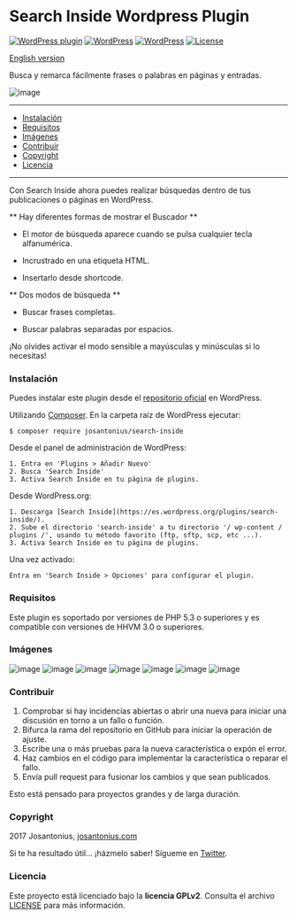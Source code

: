# Search Inside Wordpress Plugin

[![WordPress plugin](https://img.shields.io/wordpress/plugin/v/search-inside.svg)](https://wordpress.org/plugins/search-inside/) [![WordPress](https://img.shields.io/wordpress/plugin/dt/search-inside.svg)](https://wordpress.org/plugins/search-inside/) [![WordPress](https://img.shields.io/wordpress/v/search-inside.svg)](https://wordpress.org/plugins/search-inside/) [![License](https://poser.pugx.org/josantonius/search-inside/license)](https://packagist.org/packages/josantonius/search-inside/license)

[English version](README.md)

Busca y remarca fácilmente frases o palabras en páginas y entradas.

![image](resources/banner-1544x500.png)

---

- [Instalación](#instalación)
- [Requisitos](#requisitos)
- [Imágenes](#imagenes)
- [Contribuir](#contribuir)
- [Copyright](#copyright)
- [Licencia](#licencia)

---

Con Search Inside ahora puedes realizar búsquedas dentro de tus publicaciones o páginas en WordPress.

** Hay diferentes formas de mostrar el Buscador **

- El motor de búsqueda aparece cuando se pulsa cualquier tecla alfanumérica.

- Incrustrado en una etiqueta HTML.

- Insertarlo desde shortcode.

** Dos modos de búsqueda **

- Buscar frases completas.

- Buscar palabras separadas por espacios.

¡No olvides activar el modo sensible a mayúsculas y minúsculas si lo necesitas!

### Instalación 

Puedes instalar este plugin desde el [repositorio oficial](https://es.wordpress.org/plugins/search-inside/) en WordPress.

Utilizando [Composer](http://getcomposer.org/download/). En la carpeta raíz de WordPress ejecutar:

    $ composer require josantonius/search-inside

Desde el panel de administración de WordPress:

	1. Entra en 'Plugins > Añadir Nuevo'
	2. Busca 'Search Inside'
	3. Activa Search Inside en tu página de plugins.

Desde WordPress.org:

	1. Descarga [Search Inside](https://es.wordpress.org/plugins/search-inside/).
	2. Sube el directorio 'search-inside' a tu directorio '/ wp-content / plugins /', usando tu método favorito (ftp, sftp, scp, etc ...).
	3. Activa Search Inside en tu página de plugins.

Una vez activado:

	Entra en 'Search Inside > Opciones' para configurar el plugin.
    
### Requisitos

Este plugin es soportado por versiones de PHP 5.3 o superiores y es compatible con versiones de HHVM 3.0 o superiores.

### Imágenes

![image](resources/screenshot-4.png)
![image](resources/screenshot-5.png)
![image](resources/screenshot-6.png)
![image](resources/screenshot-7.png)
![image](resources/screenshot-8.png)
![image](resources/screenshot-9.png)
![image](resources/screenshot-10.png)

### Contribuir
1. Comprobar si hay incidencias abiertas o abrir una nueva para iniciar una discusión en torno a un fallo o función.
1. Bifurca la rama del repositorio en GitHub para iniciar la operación de ajuste.
1. Escribe una o más pruebas para la nueva característica o expón el error.
1. Haz cambios en el código para implementar la característica o reparar el fallo.
1. Envía pull request para fusionar los cambios y que sean publicados.

Esto está pensado para proyectos grandes y de larga duración.

### Copyright

2017 Josantonius, [josantonius.com](https://josantonius.com/)

Si te ha resultado útil... ¡házmelo saber! Sígueme en [Twitter](https://twitter.com/Josantonius).

### Licencia

Este proyecto está licenciado bajo la **licencia GPLv2**. Consulta el archivo [LICENSE](license/LICENSE) para más información.